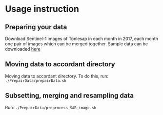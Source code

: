 # Usage instruction

## Preparing your data
Download Sentinel-1 images of Tonlesap in each month in 2017, each month one pair of images which can be merged together.
Sample data can be downloaded [here](https://studenthcmusedu-my.sharepoint.com/:f:/g/personal/1512489_student_hcmus_edu_vn/EsDLezEZJkBJkuzf5bsD-CYBPsm8104mON-sHjf4LZLmrA?e=nYStgC)

## Moving data to accordant directory
Moving data to accordant directory. To do this, run:
`./PrepairData/prepairData.sh`

## Subsetting, merging and resampling data
Run:
`./PrepairData/preprocess_SAR_image.sh`
